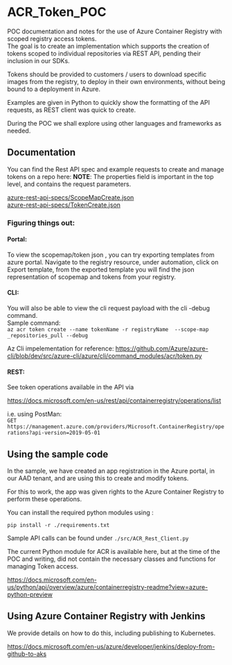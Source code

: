 # ACR_Token_POC
POC documentation and notes for the use of Azure Container Registry with scoped registry access tokens.  
The goal is to create an implementation which supports the creation of tokens scoped to individual repositories via REST API, pending their inclusion in our SDKs.

Tokens should be provided to customers / users to download specific images from the registry, to deploy in their own environments, without being bound to a deployment in Azure.

Examples are given in Python to quickly show the formatting of the API requests, as REST client was quick to create.

During the POC we shall explore using other languages and frameworks as needed.

## Documentation

You can find the Rest API spec and example requests to create and manage tokens on a repo here:
**NOTE**: The properties field is important in the top level, and contains the request parameters.

[azure-rest-api-specs/ScopeMapCreate.json](https://github.com/Azure/azure-rest-api-specs/blob/main/specification/containerregistry/resource-manager/Microsoft.ContainerRegistry/preview/2021-08-01-preview/examples/ScopeMapCreate.json)  
[azure-rest-api-specs/TokenCreate.json](https://github.com/Azure/azure-rest-api-specs/blob/main/specification/containerregistry/resource-manager/Microsoft.ContainerRegistry/preview/2021-08-01-preview/examples/TokenCreate.json)

### Figuring things out:

#### Portal:

To view the scopemap/token json , you can try exporting templates from azure portal.
Navigate to the registry resource, under automation, click on Export template, from the exported template you will find the json representation of scopemap and tokens from your registry.

#### CLI:

You will also be able to view the cli request payload with the cli -debug command.  
Sample command:  
```az acr token create --name tokenName -r registryName  --scope-map _repositories_pull --debug```

Az Cli impelementation for reference: 
https://github.com/Azure/azure-cli/blob/dev/src/azure-cli/azure/cli/command_modules/acr/token.py

#### REST:

See token operations available in the API via

https://docs.microsoft.com/en-us/rest/api/containerregistry/operations/list

i.e. using PostMan:  
```GET https://management.azure.com/providers/Microsoft.ContainerRegistry/operations?api-version=2019-05-01```


## Using the sample code

In the sample, we have created an app registration in the Azure portal, in our AAD tenant, and are using this to create and modify tokens.

For this to work, the app was given rights to the Azure Container Registry to perform these operations.

You can install the required python modules using :

```pip install -r ./requirements.txt```

Sample API calls can be found under ```./src/ACR_Rest_Client.py```

The current Python module for ACR is available here, but at the time of the POC and writing, did not contain the necessary classes and functions for managing Token access.

https://docs.microsoft.com/en-us/python/api/overview/azure/containerregistry-readme?view=azure-python-preview

## Using Azure Container Registry with Jenkins

We provide details on how to do this, including publishing to Kubernetes.

https://docs.microsoft.com/en-us/azure/developer/jenkins/deploy-from-github-to-aks
